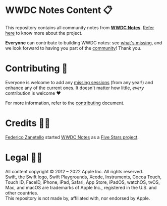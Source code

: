 # WWDC Notes Content 📋

This repository contains all community notes from **[WWDC Notes][website]**. [Refer here][wnAbout] to know more about the project.

**Everyone** can contribute to building WWDC notes: see [what's missing][wnWM], and we look forward to having you part of the [community][wnc]! Thank you.

# Contributing 📝

Everyone is welcome to add any [missing sessions][wnWM] (from any year!) and enhance any of the current ones. It doesn't matter how little, _every_ contribution is welcome ❤️

For more information, refer to the [contributing][contributing] document.

# Credits 🧑‍💻

[Federico Zanetello][twitter] started [WWDC Notes][website] as a [Five Stars project][5SWebsite].

# Legal 🧑‍⚖️

All content copyright © 2012 – 2022 Apple Inc. All rights reserved.  
Swift, the Swift logo, Swift Playgrounds, Xcode, Instruments, Cocoa Touch, Touch ID, FaceID, iPhone, iPad, Safari, App Store, iPadOS, watchOS, tvOS, Mac, and macOS are trademarks of Apple Inc., registered in the U.S. and other countries.  
This repository is not made by, affiliated with, nor endorsed by Apple.

[5SWebsite]: https://fivestars.blog
[contributing]: CONTRIBUTING.md
[markdownSpec]: https://daringfireball.net/projects/markdown/
[twitter]: https://twitter.com/zntfdr
[website]: https://www.wwdcnotes.com
[wnAbout]: https://wwdcnotes.com/about/
[wnWM]: https://www.wwdcnotes.com/what-s-missing/
[wnc]: https://www.wwdcnotes.com/community/
